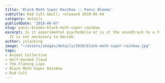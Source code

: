 ```yaml
---
title: 'Black Moth Super Rainbow :: Panic Blooms'
subtitle: Rad Cult &bull; released 2018-05-04
category: details
publishDate: '2018-06-07'
slug: panic-blooms-black-moth-super-rainbow
excerpt: Is it experimental psychedelia or is it the soundtrack to a fragmented dream?
  It is not necessary to decide.
author: jclacking
image: "~/assets/images/details/2018/black-moth-super-rainbow.jpg"
tags:
- Animal Collective
- Half-Handed Cloud
- The Flaming Lips
- Black Moth Super Rainbow
- Rad Cult
---
```


